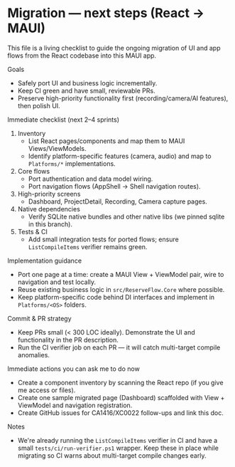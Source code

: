 # Migration — next steps (React -> MAUI)

This file is a living checklist to guide the ongoing migration of UI and app flows from the React codebase into this MAUI app.

Goals
- Safely port UI and business logic incrementally.
- Keep CI green and have small, reviewable PRs.
- Preserve high-priority functionality first (recording/camera/AI features), then polish UI.

Immediate checklist (next 2–4 sprints)
1. Inventory
   - List React pages/components and map them to MAUI Views/ViewModels.
   - Identify platform-specific features (camera, audio) and map to `Platforms/*` implementations.
2. Core flows
   - Port authentication and data model wiring.
   - Port navigation flows (AppShell -> Shell navigation routes).
3. High-priority screens
   - Dashboard, ProjectDetail, Recording, Camera capture pages.
4. Native dependencies
   - Verify SQLite native bundles and other native libs (we pinned sqlite in this branch).
5. Tests & CI
   - Add small integration tests for ported flows; ensure `ListCompileItems` verifier remains green.

Implementation guidance
- Port one page at a time: create a MAUI View + ViewModel pair, wire to navigation and test locally.
- Reuse existing business logic in `src/ReserveFlow.Core` where possible.
- Keep platform-specific code behind DI interfaces and implement in `Platforms/<OS>` folders.

Commit & PR strategy
- Keep PRs small (< 300 LOC ideally). Demonstrate the UI and functionality in the PR description.
- Run the CI verifier job on each PR — it will catch multi-target compile anomalies.

Immediate actions you can ask me to do now
- Create a component inventory by scanning the React repo (if you give me access or files).
- Create one sample migrated page (Dashboard) scaffolded with View + ViewModel and navigation registration.
- Create GitHub issues for CA1416/XC0022 follow-ups and link this doc.

Notes
- We're already running the `ListCompileItems` verifier in CI and have a small `tests/ci/run-verifier.ps1` wrapper. Keep these in place while migrating so CI warns about multi-target compile changes early.
